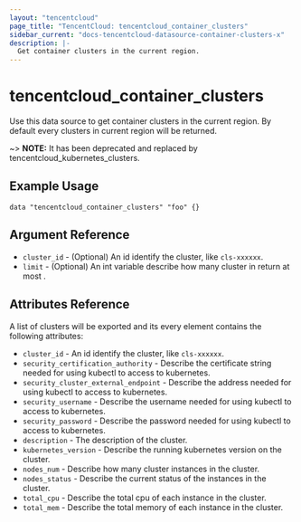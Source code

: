 ```yaml
---
layout: "tencentcloud"
page_title: "TencentCloud: tencentcloud_container_clusters"
sidebar_current: "docs-tencentcloud-datasource-container-clusters-x"
description: |-
  Get container clusters in the current region.
---
```


# tencentcloud_container_clusters

Use this data source to get container clusters in the current region. 
By default every clusters in current region will be returned. 

~> **NOTE:** It has been deprecated and replaced by tencentcloud_kubernetes_clusters.

## Example Usage

```hcl
data "tencentcloud_container_clusters" "foo" {}
```

## Argument Reference

 * `cluster_id` - (Optional) An id identify the cluster, like `cls-xxxxxx`.
 * `limit` - (Optional) An int variable describe how many cluster in return at most  .


## Attributes Reference

A list of clusters will be exported and its every element contains the following attributes:

 * `cluster_id` - An id identify the cluster, like `cls-xxxxxx`.
 * `security_certification_authority` - Describe the certificate string needed for using kubectl to access to kubernetes.
 * `security_cluster_external_endpoint` - Describe the address needed for using kubectl to access to kubernetes.
 * `security_username` - Describe the username needed for using kubectl to access to kubernetes.
 * `security_password` - Describe the password needed for using kubectl to access to kubernetes.
 * `description` - The description of the cluster.
 * `kubernetes_version` - Describe the running kubernetes version on the cluster.
 * `nodes_num` - Describe how many cluster instances in the cluster.
 * `nodes_status` - Describe the current status of the instances in the cluster.
 * `total_cpu` - Describe the total cpu of each instance in the cluster.
 * `total_mem` - Describe the total memory of each instance in the cluster.
